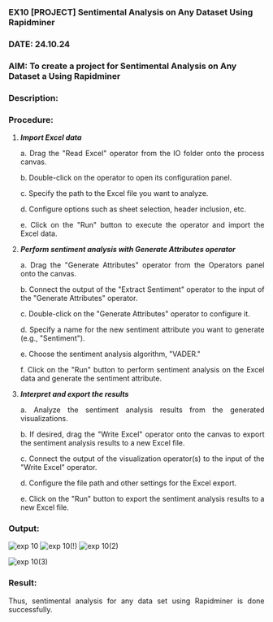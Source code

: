 ### EX10 [PROJECT] Sentimental Analysis on Any Dataset Using Rapidminer
### DATE: 24.10.24
### AIM: To create a project for Sentimental Analysis on Any Dataset a Using Rapidminer
### Description: 
<div align = "justify">

### Procedure:
1) ***Import Excel data***
    <p>a. Drag the "Read Excel" operator from the IO folder onto the process canvas.
    <p>b. Double-click on the operator to open its configuration panel.
    <p>c. Specify the path to the Excel file you want to analyze.
    <p>d. Configure options such as sheet selection, header inclusion, etc.
    <p>e. Click on the "Run" button to execute the operator and import the Excel data.
2) ***Perform sentiment analysis with Generate Attributes operator***
    <p>a. Drag the "Generate Attributes" operator from the Operators panel onto the canvas.
    <p>b. Connect the output of the "Extract Sentiment" operator to the input of the "Generate Attributes" operator.
    <p>c. Double-click on the "Generate Attributes" operator to configure it.
    <p>d. Specify a name for the new sentiment attribute you want to generate (e.g., "Sentiment").
    <p>e. Choose the sentiment analysis algorithm, "VADER."
    <p>f. Click on the "Run" button to perform sentiment analysis on the Excel data and generate the sentiment attribute.
3) ***Interpret and export the results***
    <p>a. Analyze the sentiment analysis results from the generated visualizations.
    <p>b. If desired, drag the "Write Excel" operator onto the canvas to export the sentiment analysis results to a new Excel file.
    <p>c. Connect the output of the visualization operator(s) to the input of the "Write Excel" operator.
    <p>d. Configure the file path and other settings for the Excel export.
    <p>e. Click on the "Run" button to export the sentiment analysis results to a new Excel file.

### Output:
![exp 10](https://github.com/user-attachments/assets/5d96d566-5146-45a0-991c-d0aa1307ee68)
![exp 10(!)](https://github.com/user-attachments/assets/61b41169-12c9-46d6-ae4f-24550b540cc3)
![exp 10(2)](https://github.com/user-attachments/assets/d5cb8c73-8037-4646-9a01-c34191f7f538)

![exp 10(3)](https://github.com/user-attachments/assets/6a7247b1-2b73-457a-bbae-8806231a325b)


### Result:
Thus, sentimental analysis for any data set using Rapidminer is done successfully.
